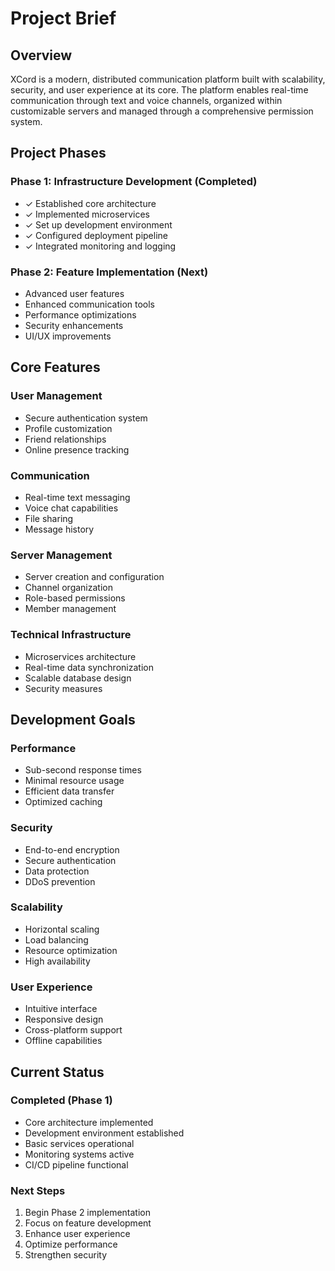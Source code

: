 # Project Brief

## Overview

XCord is a modern, distributed communication platform built with scalability, security, and user experience at its core. The platform enables real-time communication through text and voice channels, organized within customizable servers and managed through a comprehensive permission system.

## Project Phases

### Phase 1: Infrastructure Development (Completed)
- ✓ Established core architecture
- ✓ Implemented microservices
- ✓ Set up development environment
- ✓ Configured deployment pipeline
- ✓ Integrated monitoring and logging

### Phase 2: Feature Implementation (Next)
- Advanced user features
- Enhanced communication tools
- Performance optimizations
- Security enhancements
- UI/UX improvements

## Core Features

### User Management
- Secure authentication system
- Profile customization
- Friend relationships
- Online presence tracking

### Communication
- Real-time text messaging
- Voice chat capabilities
- File sharing
- Message history

### Server Management
- Server creation and configuration
- Channel organization
- Role-based permissions
- Member management

### Technical Infrastructure
- Microservices architecture
- Real-time data synchronization
- Scalable database design
- Security measures

## Development Goals

### Performance
- Sub-second response times
- Minimal resource usage
- Efficient data transfer
- Optimized caching

### Security
- End-to-end encryption
- Secure authentication
- Data protection
- DDoS prevention

### Scalability
- Horizontal scaling
- Load balancing
- Resource optimization
- High availability

### User Experience
- Intuitive interface
- Responsive design
- Cross-platform support
- Offline capabilities

## Current Status

### Completed (Phase 1)
- Core architecture implemented
- Development environment established
- Basic services operational
- Monitoring systems active
- CI/CD pipeline functional

### Next Steps
1. Begin Phase 2 implementation
2. Focus on feature development
3. Enhance user experience
4. Optimize performance
5. Strengthen security
